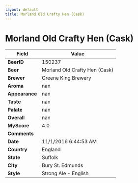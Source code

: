 ```yaml
---
layout: default
title: Morland Old Crafty Hen (Cask)
---
```


# Morland Old Crafty Hen (Cask)

| Field         | Value     |
|---------------|-----------|
| **BeerID** | 150237 |
| **Beer** | Morland Old Crafty Hen (Cask) |
| **Brewer** | Greene King Brewery |
| **Aroma** | nan |
| **Appearance** | nan |
| **Taste** | nan |
| **Palate** | nan |
| **Overall** | nan |
| **MyScore** | 4.0 |
| **Comments** |   |
| **Date** | 11/1/2016 6:44:53 AM |
| **Country** | England |
| **State** | Suffolk |
| **City** | Bury St. Edmunds |
| **Style** | Strong Ale - English |
